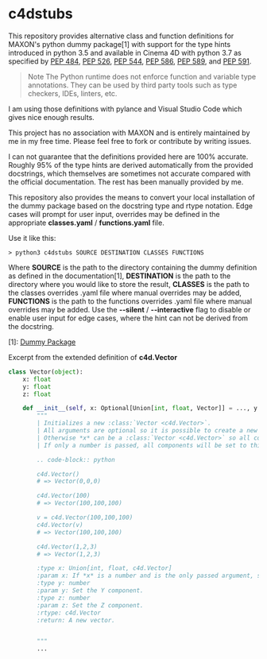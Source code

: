 # c4dstubs

This repository provides alternative class and function definitions for MAXON's python dummy package[1] with support for the type hints introduced in python 3.5 and available in Cinema 4D with python 3.7 as specified by [PEP 484](https://www.python.org/dev/peps/pep-0484), [PEP 526](https://www.python.org/dev/peps/pep-0526), [PEP 544](https://www.python.org/dev/peps/pep-0544), [PEP 586](https://www.python.org/dev/peps/pep-0586), [PEP 589](https://www.python.org/dev/peps/pep-0589), and [PEP 591](https://www.python.org/dev/peps/pep-0591).

> Note The Python runtime does not enforce function and variable type annotations. They can be used by third party tools such as type checkers, IDEs, linters, etc.

I am using those definitions with pylance and Visual Studio Code which gives nice enough results.

This project has no association with MAXON and is entirely maintained by me in my free time. Please feel free to fork or contribute by writing issues.

I can not guarantee that the definitions provided here are 100% accurate. Roughly 95% of the type hints are derived automatically from the provided docstrings, which themselves are sometimes not accurate compared with the official documentation. The rest has been manually provided by me.

This repository also provides the means to convert your local installation of the dummy package based on the docstring type and rtype notation. Edge cases will prompt for user input, overrides may be defined in the appropriate **classes.yaml** / **functions.yaml** file.

Use it like this:

```
> python3 c4dstubs SOURCE DESTINATION CLASSES FUNCTIONS
```

Where **SOURCE** is the path to the directory containing the dummy definition as defined in the documentation[1], **DESTINATION** is the path to the directory where you would like to store the result, **CLASSES** is the path to the classes overrides .yaml file where manual overrides may be added, **FUNCTIONS** is the path to the functions overrides .yaml file where manual overrides may be added. Use the **--silent** / **--interactive** flag to disable or enable user input for edge cases, where the hint can not be derived from the docstring.

[1]: [Dummy Package](https://developers.maxon.net/docs/Cinema4DPythonSDK/html/manuals/introduction/autocompletion_dummy_package.html)

Excerpt from the extended definition of **c4d.Vector**

```python
class Vector(object):
    x: float
    y: float
    z: float

    def __init__(self, x: Optional[Union[int, float, Vector]] = ..., y: Optional[Union[int, float]] = ..., z: Optional[Union[int, float]] = ...) -> None:
        """
        | Initializes a new :class:`Vector <c4d.Vector>`.
        | All arguments are optional so it is possible to create a new vector without any arguments. All components are simply `0`.
        | Otherwise *x* can be a :class:`Vector <c4d.Vector>` so all components of the passed vector will be copied to the new vector.
        | If only a number is passed, all components will be set to this.

        .. code-block:: python

        c4d.Vector()
        # => Vector(0,0,0)

        c4d.Vector(100)
        # => Vector(100,100,100)

        v = c4d.Vector(100,100,100)
        c4d.Vector(v)
        # => Vector(100,100,100)

        c4d.Vector(1,2,3)
        # => Vector(1,2,3)

        :type x: Union[int, float, c4d.Vector]
        :param x: If *x* is a number and is the only passed argument, set this to all components. If *x* is a vector, clone it. Otherwise set the X component.
        :type y: number
        :param y: Set the Y component.
        :type z: number
        :param z: Set the Z component.
        :rtype: c4d.Vector
        :return: A new vector.


        """
        ...
```